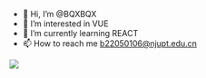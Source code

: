 - 👋 Hi, I’m @BQXBQX
- 👀 I’m interested in VUE
- 🌱 I’m currently learning REACT
- 📫 How to reach me b22050106@njupt.edu.cn

 ![](https://github-readme-stats.vercel.app/api?username=bqxbqx&show_icons=true)

<!---
BQXBQX/BQXBQX is a ✨ special ✨ repository because its `README.md` (this file) appears on your GitHub profile.
You can click the Preview link to take a look at your changes.
--->
